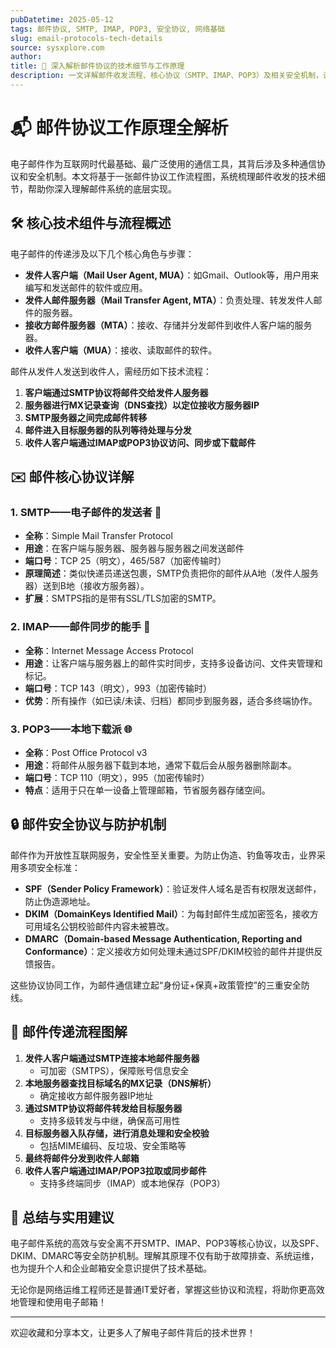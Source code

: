 ```yaml
---
pubDatetime: 2025-05-12
tags: 邮件协议, SMTP, IMAP, POP3, 安全协议, 网络基础
slug: email-protocols-tech-details
source: sysxplore.com
author:
title: 📧 深入解析邮件协议的技术细节与工作原理
description: 一文详解邮件收发流程、核心协议（SMTP、IMAP、POP3）及相关安全机制，让你全面掌握电子邮件系统的底层逻辑与实现方式。
---
```


# 📬 邮件协议工作原理全解析

电子邮件作为互联网时代最基础、最广泛使用的通信工具，其背后涉及多种通信协议和安全机制。本文将基于一张邮件协议工作流程图，系统梳理邮件收发的技术细节，帮助你深入理解邮件系统的底层实现。

## 🛠️ 核心技术组件与流程概述

电子邮件的传递涉及以下几个核心角色与步骤：

- **发件人客户端（Mail User Agent, MUA）**：如Gmail、Outlook等，用户用来编写和发送邮件的软件或应用。
- **发件人邮件服务器（Mail Transfer Agent, MTA）**：负责处理、转发发件人邮件的服务器。
- **接收方邮件服务器（MTA）**：接收、存储并分发邮件到收件人客户端的服务器。
- **收件人客户端（MUA）**：接收、读取邮件的软件。

邮件从发件人发送到收件人，需经历如下技术流程：

1. **客户端通过SMTP协议将邮件交给发件人服务器**
2. **服务器进行MX记录查询（DNS查找）以定位接收方服务器IP**
3. **SMTP服务器之间完成邮件转移**
4. **邮件进入目标服务器的队列等待处理与分发**
5. **收件人客户端通过IMAP或POP3协议访问、同步或下载邮件**

## ✉️ 邮件核心协议详解

### 1. SMTP——电子邮件的发送者 🚀

- **全称**：Simple Mail Transfer Protocol
- **用途**：在客户端与服务器、服务器与服务器之间发送邮件
- **端口号**：TCP 25（明文），465/587（加密传输时）
- **原理简述**：类似快递员递送包裹，SMTP负责把你的邮件从A地（发件人服务器）送到B地（接收方服务器）。
- **扩展**：SMTPS指的是带有SSL/TLS加密的SMTP。

### 2. IMAP——邮件同步的能手 🔄

- **全称**：Internet Message Access Protocol
- **用途**：让客户端与服务器上的邮件实时同步，支持多设备访问、文件夹管理和标记。
- **端口号**：TCP 143（明文），993（加密传输时）
- **优势**：所有操作（如已读/未读、归档）都同步到服务器，适合多终端协作。

### 3. POP3——本地下载派 🌐

- **全称**：Post Office Protocol v3
- **用途**：将邮件从服务器下载到本地，通常下载后会从服务器删除副本。
- **端口号**：TCP 110（明文），995（加密传输时）
- **特点**：适用于只在单一设备上管理邮箱，节省服务器存储空间。

## 🔒 邮件安全协议与防护机制

邮件作为开放性互联网服务，安全性至关重要。为防止伪造、钓鱼等攻击，业界采用多项安全标准：

- **SPF（Sender Policy Framework）**：验证发件人域名是否有权限发送邮件，防止伪造源地址。
- **DKIM（DomainKeys Identified Mail）**：为每封邮件生成加密签名，接收方可用域名公钥校验邮件内容未被篡改。
- **DMARC（Domain-based Message Authentication, Reporting and Conformance）**：定义接收方如何处理未通过SPF/DKIM校验的邮件并提供反馈报告。

这些协议协同工作，为邮件通信建立起“身份证+保真+政策管控”的三重安全防线。

## 🔗 邮件传递流程图解

1. **发件人客户端通过SMTP连接本地邮件服务器**
   - 可加密（SMTPS），保障账号信息安全
2. **本地服务器查找目标域名的MX记录（DNS解析）**
   - 确定接收方邮件服务器IP地址
3. **通过SMTP协议将邮件转发给目标服务器**
   - 支持多级转发与中继，确保高可用性
4. **目标服务器入队存储，进行消息处理和安全校验**
   - 包括MIME编码、反垃圾、安全策略等
5. **最终将邮件分发到收件人邮箱**
6. **收件人客户端通过IMAP/POP3拉取或同步邮件**
   - 支持多终端同步（IMAP）或本地保存（POP3）

## 📝 总结与实用建议

电子邮件系统的高效与安全离不开SMTP、IMAP、POP3等核心协议，以及SPF、DKIM、DMARC等安全防护机制。理解其原理不仅有助于故障排查、系统运维，也为提升个人和企业邮箱安全意识提供了技术基础。

无论你是网络运维工程师还是普通IT爱好者，掌握这些协议和流程，将助你更高效地管理和使用电子邮箱！

---

欢迎收藏和分享本文，让更多人了解电子邮件背后的技术世界！
